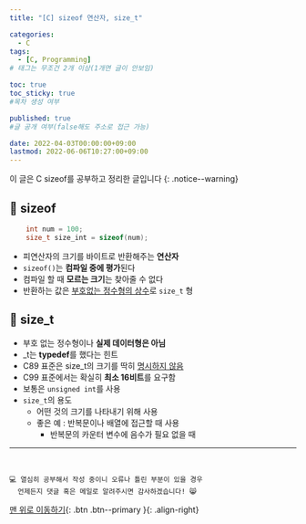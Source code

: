```yaml
---
title: "[C] sizeof 연산자, size_t" 

categories:
  - C
tags:
  - [C, Programming]
# 태그는 무조건 2개 이상(1개면 글이 안보임)

toc: true
toc_sticky: true
#목차 생성 여부

published: true
#글 공개 여부(false해도 주소로 접근 가능)

date: 2022-04-03T00:00:00+09:00
lastmod: 2022-06-06T10:27:00+09:00
---
```


이 글은 C sizeof를 공부하고 정리한 글입니다
{: .notice--warning}

## 📌 sizeof

```c
    int num = 100;
    size_t size_int = sizeof(num);
```
- 피연산자의 크기를 바이트로 반환해주는 **연산자**
- `sizeof()`는 **컴파일 중에 평가**된다
- 컴파일 할 때 **모르는 크기**는 찾아줄 수 없다
- 반환하는 값은 <u>부호없는 정수형의 상수</u>로 `size_t` 형

## 📌 size_t

- 부호 없는 정수형이나 **실제 데이터형은 아님**
- _t는 **typedef**를 했다는 힌트
- C89 표준은 size_t의 크기를 딱히 <u>명시하지 않음</u>
- C99 표준에서는 확실히 **최소 16비트**를 요구함
- 보통은 `unsigned int`를 사용
- `size_t`의 용도
  - 어떤 것의 크기를 나타내기 위해 사용
  - 좋은 예 : 반복문이나 배열에 접근할 때 사용
    - 반복문의 카운터 변수에 음수가 필요 없을 때

***
<br>

    💻 열심히 공부해서 작성 중이니 오류나 틀린 부분이 있을 경우 
      언제든지 댓글 혹은 메일로 알려주시면 감사하겠습니다! 😸

[맨 위로 이동하기](#){: .btn .btn--primary }{: .align-right}